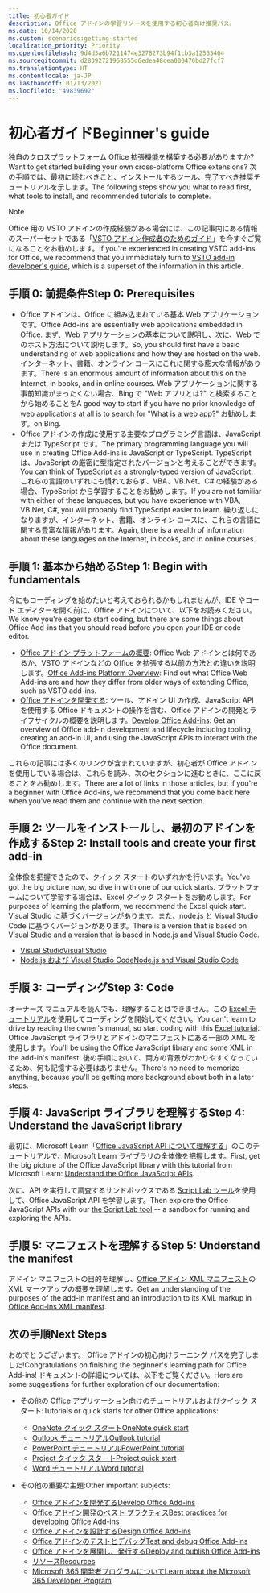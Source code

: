 ```yaml
---
title: 初心者ガイド
description: Office アドインの学習リソースを使用する初心者向け推奨パス。
ms.date: 10/14/2020
ms.custom: scenarios:getting-started
localization_priority: Priority
ms.openlocfilehash: 9d4d3a6b7211474e3278273b94f1cb3a12535404
ms.sourcegitcommit: d28392721958555d6edea48cea000470bd27fcf7
ms.translationtype: HT
ms.contentlocale: ja-JP
ms.lasthandoff: 01/13/2021
ms.locfileid: "49839692"
---
```

# <a name="beginners-guide"></a><span data-ttu-id="b818e-103">初心者ガイド</span><span class="sxs-lookup"><span data-stu-id="b818e-103">Beginner's guide</span></span>

<span data-ttu-id="b818e-104">独自のクロスプラットフォーム Office 拡張機能を構築する必要がありますか?</span><span class="sxs-lookup"><span data-stu-id="b818e-104">Want to get started building your own cross-platform Office extensions?</span></span> <span data-ttu-id="b818e-105">次の手順では、最初に読むべきこと、インストールするツール、完了すべき推奨チュートリアルを示します。</span><span class="sxs-lookup"><span data-stu-id="b818e-105">The following steps show you what to read first, what tools to install, and recommended tutorials to complete.</span></span>

> [!NOTE]
> <span data-ttu-id="b818e-106">Office 用の VSTO アドインの作成経験がある場合には、この記事内にある情報のスーパーセットである「[VSTO アドイン作成者のためのガイド](learning-path-transition.md)」を今すぐご覧になることをお勧めします。</span><span class="sxs-lookup"><span data-stu-id="b818e-106">If you're experienced in creating VSTO add-ins for Office, we recommend that you immediately turn to [VSTO add-in developer's guide](learning-path-transition.md), which is a superset of the information in this article.</span></span>

## <a name="step-0-prerequisites"></a><span data-ttu-id="b818e-107">手順 0: 前提条件</span><span class="sxs-lookup"><span data-stu-id="b818e-107">Step 0: Prerequisites</span></span>

- <span data-ttu-id="b818e-108">Office アドインは、Office に組み込まれている基本 Web アプリケーションです。</span><span class="sxs-lookup"><span data-stu-id="b818e-108">Office Add-ins are essentially web applications embedded in Office.</span></span> <span data-ttu-id="b818e-109">まず、Web アプリケーションの基本について説明し、次に、Web でのホスト方法について説明します。</span><span class="sxs-lookup"><span data-stu-id="b818e-109">So, you should first have a basic understanding of web applications and how they are hosted on the web.</span></span> <span data-ttu-id="b818e-110">インターネット、書籍、オンライン コースにこれに関する膨大な情報があります。</span><span class="sxs-lookup"><span data-stu-id="b818e-110">There is an enormous amount of information about this on the Internet, in books, and in online courses.</span></span> <span data-ttu-id="b818e-111">Web アプリケーションに関する事前知識がまったくない場合、Bing で "Web アプリとは?" と検索することから始めることを</span><span class="sxs-lookup"><span data-stu-id="b818e-111">A good way to start if you have no prior knowledge of web applications at all is to search for "What is a web app?"</span></span> <span data-ttu-id="b818e-112">お勧めします。</span><span class="sxs-lookup"><span data-stu-id="b818e-112">on Bing.</span></span>
- <span data-ttu-id="b818e-113">Office アドインの作成に使用する主要なプログラミング言語は、JavaScript または TypeScript です。</span><span class="sxs-lookup"><span data-stu-id="b818e-113">The primary programming language you will use in creating Office Add-ins is JavaScript or TypeScript.</span></span> <span data-ttu-id="b818e-114">TypeScript は、JavaScript の厳密に型指定されたバージョンと考えることができます。</span><span class="sxs-lookup"><span data-stu-id="b818e-114">You can think of TypeScript as a strongly-typed version of JavaScript.</span></span> <span data-ttu-id="b818e-115">これらの言語のいずれにも慣れておらず、VBA、VB.Net、C# の経験がある場合、TypeScript から学習することをお勧めします。</span><span class="sxs-lookup"><span data-stu-id="b818e-115">If you are not familiar with either of these languages, but you have experience with VBA, VB.Net, C#, you will probably find TypeScript easier to learn.</span></span> <span data-ttu-id="b818e-116">繰り返しになりますが、インターネット、書籍、オンライン コースに、これらの言語に関する豊富な情報があります。</span><span class="sxs-lookup"><span data-stu-id="b818e-116">Again, there is a wealth of information about these languages on the Internet, in books, and in online courses.</span></span>

## <a name="step-1-begin-with-fundamentals"></a><span data-ttu-id="b818e-117">手順 1: 基本から始める</span><span class="sxs-lookup"><span data-stu-id="b818e-117">Step 1: Begin with fundamentals</span></span>

<span data-ttu-id="b818e-118">今にもコーディングを始めたいと考えておられるかもしれませんが、IDE やコード エディターを開く前に、Office アドインについて、以下をお読みください。</span><span class="sxs-lookup"><span data-stu-id="b818e-118">We know you're eager to start coding, but there are some things about Office Add-ins that you should read before you open your IDE or code editor.</span></span>

- <span data-ttu-id="b818e-119">[Office アドイン プラットフォームの概要](office-add-ins.md): Office Web アドインとは何であるか、VSTO アドインなどの Office を拡張する以前の方法との違いを説明します。</span><span class="sxs-lookup"><span data-stu-id="b818e-119">[Office Add-ins Platform Overview](office-add-ins.md): Find out what Office Web Add-ins are and how they differ from older ways of extending Office, such as VSTO add-ins.</span></span>
- <span data-ttu-id="b818e-120">[Office アドインを開発する](../develop/develop-overview.md): ツール、アドイン UI の作成、JavaScript API を使用する Office ドキュメントの操作を含む、Office アドインの開発とライフサイクルの概要を説明します。</span><span class="sxs-lookup"><span data-stu-id="b818e-120">[Develop Office Add-ins](../develop/develop-overview.md): Get an overview of Office add-in development and lifecycle including tooling, creating an add-in UI, and using the JavaScript APIs to interact with the Office document.</span></span>

<span data-ttu-id="b818e-121">これらの記事には多くのリンクが含まれていますが、初心者が Office アドインを使用している場合は、これらを読み、次のセクションに進むときに、ここに戻ることをお勧めします。</span><span class="sxs-lookup"><span data-stu-id="b818e-121">There are a lot of links in those articles, but if you're a beginner with Office Add-ins, we recommend that you come back here when you've read them and continue with the next section.</span></span>

## <a name="step-2-install-tools-and-create-your-first-add-in"></a><span data-ttu-id="b818e-122">手順 2: ツールをインストールし、最初のアドインを作成する</span><span class="sxs-lookup"><span data-stu-id="b818e-122">Step 2: Install tools and create your first add-in</span></span>

<span data-ttu-id="b818e-123">全体像を把握できたので、クイック スタートのいずれかを行います。</span><span class="sxs-lookup"><span data-stu-id="b818e-123">You've got the big picture now, so dive in with one of our quick starts.</span></span> <span data-ttu-id="b818e-124">プラットフォームについて学習する場合は、Excel クイック スタートをお勧めします。</span><span class="sxs-lookup"><span data-stu-id="b818e-124">For purposes of learning the platform, we recommend the Excel quick start.</span></span> <span data-ttu-id="b818e-125">Visual Studio に基づくバージョンがあります。また、node.js と Visual Studio Code に基づくバージョンがあります。</span><span class="sxs-lookup"><span data-stu-id="b818e-125">There is a version that is based on Visual Studio and a version that is based in Node.js and Visual Studio Code.</span></span>

- [<span data-ttu-id="b818e-126">Visual Studio</span><span class="sxs-lookup"><span data-stu-id="b818e-126">Visual Studio</span></span>](../quickstarts/excel-quickstart-jquery.md?tabs=visualstudio)
- [<span data-ttu-id="b818e-127">Node.js および Visual Studio Code</span><span class="sxs-lookup"><span data-stu-id="b818e-127">Node.js and Visual Studio Code</span></span>](../quickstarts/excel-quickstart-jquery.md?tabs=yeomangenerator)

## <a name="step-3-code"></a><span data-ttu-id="b818e-128">手順 3: コーディング</span><span class="sxs-lookup"><span data-stu-id="b818e-128">Step 3: Code</span></span>

<span data-ttu-id="b818e-129">オーナーズ マニュアルを読んでも、理解することはできません。この [ Excel チュートリアル](../tutorials/excel-tutorial.md)を使用してコーディングを開始してください。</span><span class="sxs-lookup"><span data-stu-id="b818e-129">You can't learn to drive by reading the owner's manual, so start coding with this [Excel tutorial](../tutorials/excel-tutorial.md).</span></span> <span data-ttu-id="b818e-130">Office JavaScript ライブラリとアドインのマニフェストにある一部の XML を使用します。</span><span class="sxs-lookup"><span data-stu-id="b818e-130">You'll be using the Office JavaScript library and some XML in the add-in's manifest.</span></span> <span data-ttu-id="b818e-131">後の手順において、両方の背景がわかりやすくなっているため、何も記憶する必要はありません。</span><span class="sxs-lookup"><span data-stu-id="b818e-131">There's no need to memorize anything, because you'll be getting more background about both in a later steps.</span></span>

## <a name="step-4-understand-the-javascript-library"></a><span data-ttu-id="b818e-132">手順 4: JavaScript ライブラリを理解する</span><span class="sxs-lookup"><span data-stu-id="b818e-132">Step 4: Understand the JavaScript library</span></span>

<span data-ttu-id="b818e-133">最初に、Microsoft Learn「[Office JavaScript API について理解する](/learn/modules/understand-office-javascript-apis/index)」のこのチュートリアルで、Microsoft Learn ライブラリの全体像を把握します。</span><span class="sxs-lookup"><span data-stu-id="b818e-133">First, get the big picture of the Office JavaScript library with this tutorial from Microsoft Learn: [Understand the Office JavaScript APIs](/learn/modules/understand-office-javascript-apis/index).</span></span>

<span data-ttu-id="b818e-134">次に、API を実行して調査するサンドボックスである [Script Lab ツール](explore-with-script-lab.md)を使用して、Office JavaScript API を学習します。</span><span class="sxs-lookup"><span data-stu-id="b818e-134">Then explore the Office JavaScript APIs with our [the Script Lab tool](explore-with-script-lab.md) -- a sandbox for running and exploring the APIs.</span></span>

## <a name="step-5-understand-the-manifest"></a><span data-ttu-id="b818e-135">手順 5: マニフェストを理解する</span><span class="sxs-lookup"><span data-stu-id="b818e-135">Step 5: Understand the manifest</span></span>

<span data-ttu-id="b818e-136">アドイン マニフェストの目的を理解し、[Office アドイン XML マニフェスト](../develop/add-in-manifests.md)の XML マークアップの概要を理解します。</span><span class="sxs-lookup"><span data-stu-id="b818e-136">Get an understanding of the purposes of the add-in manifest and an introduction to its XML markup in [Office Add-ins XML manifest](../develop/add-in-manifests.md).</span></span>

## <a name="next-steps"></a><span data-ttu-id="b818e-137">次の手順</span><span class="sxs-lookup"><span data-stu-id="b818e-137">Next Steps</span></span>

<span data-ttu-id="b818e-138">おめでとうございます。 Office アドインの初心向けラーニング パスを完了しました!</span><span class="sxs-lookup"><span data-stu-id="b818e-138">Congratulations on finishing the beginner's learning path for Office Add-ins!</span></span> <span data-ttu-id="b818e-139">ドキュメントの詳細については、以下をご覧ください。</span><span class="sxs-lookup"><span data-stu-id="b818e-139">Here are some suggestions for further exploration of our documentation:</span></span>

- <span data-ttu-id="b818e-140">その他の Office アプリケーション向けのチュートリアルおよびクイック スタート:</span><span class="sxs-lookup"><span data-stu-id="b818e-140">Tutorials or quick starts for other Office applications:</span></span>

  - [<span data-ttu-id="b818e-141">OneNote クイック スタート</span><span class="sxs-lookup"><span data-stu-id="b818e-141">OneNote quick start</span></span>](../quickstarts/onenote-quickstart.md)
  - [<span data-ttu-id="b818e-142">Outlook チュートリアル</span><span class="sxs-lookup"><span data-stu-id="b818e-142">Outlook tutorial</span></span>](/outlook/add-ins/addin-tutorial)
  - [<span data-ttu-id="b818e-143">PowerPoint チュートリアル</span><span class="sxs-lookup"><span data-stu-id="b818e-143">PowerPoint tutorial</span></span>](../tutorials/powerpoint-tutorial.md)
  - [<span data-ttu-id="b818e-144">Project クイック スタート</span><span class="sxs-lookup"><span data-stu-id="b818e-144">Project quick start</span></span>](../quickstarts/project-quickstart.md)
  - [<span data-ttu-id="b818e-145">Word チュートリアル</span><span class="sxs-lookup"><span data-stu-id="b818e-145">Word tutorial</span></span>](../tutorials/word-tutorial.md)

- <span data-ttu-id="b818e-146">その他の重要な主題:</span><span class="sxs-lookup"><span data-stu-id="b818e-146">Other important subjects:</span></span>

  - [<span data-ttu-id="b818e-147">Office アドインを開発する</span><span class="sxs-lookup"><span data-stu-id="b818e-147">Develop Office Add-ins</span></span>](../develop/develop-overview.md)
  - [<span data-ttu-id="b818e-148">Office アドイン開発のベスト プラクティス</span><span class="sxs-lookup"><span data-stu-id="b818e-148">Best practices for developing Office Add-ins</span></span>](../concepts/add-in-development-best-practices.md)
  - [<span data-ttu-id="b818e-149">Office アドインを設計する</span><span class="sxs-lookup"><span data-stu-id="b818e-149">Design Office Add-ins</span></span>](../design/add-in-design.md)
  - [<span data-ttu-id="b818e-150">Office アドインのテストとデバッグ</span><span class="sxs-lookup"><span data-stu-id="b818e-150">Test and debug Office Add-ins</span></span>](../testing/test-debug-office-add-ins.md)
  - [<span data-ttu-id="b818e-151">Office アドインを展開し、発行する</span><span class="sxs-lookup"><span data-stu-id="b818e-151">Deploy and publish Office Add-ins</span></span>](../publish/publish.md)
  - [<span data-ttu-id="b818e-152">リソース</span><span class="sxs-lookup"><span data-stu-id="b818e-152">Resources</span></span>](../resources/resources-links-help.md)
  - [<span data-ttu-id="b818e-153">Microsoft 365 開発者プログラムについて</span><span class="sxs-lookup"><span data-stu-id="b818e-153">Learn about the Microsoft 365 Developer Program</span></span>](https://developer.microsoft.com/microsoft-365/dev-program)